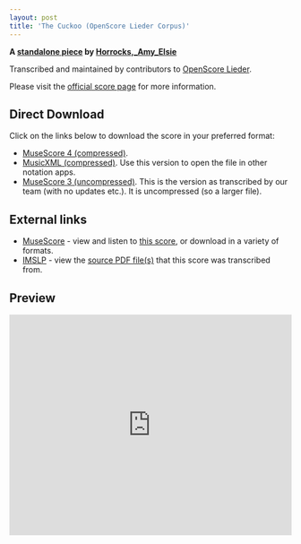 ```yaml
---
layout: post
title: 'The Cuckoo (OpenScore Lieder Corpus)'
---
```


__A [standalone piece](https://fourscoreandmore.org/OpenScore/Horrocks%2C_Amy_Elsie/_/) by [Horrocks,_Amy_Elsie](https://fourscoreandmore.org/OpenScore/Horrocks%2C_Amy_Elsie)__

Transcribed and maintained by contributors to [OpenScore Lieder].

Please visit the [official score page] for more information.

[official score page]: https://musescore.com/openscore-lieder-corpus/scores/6636042
[OpenScore Lieder]: https://musescore.com/openscore-lieder-corpus

## Direct Download

Click on the links below to download the score in your preferred format:
- [MuseScore 4 (compressed)](https://fourscoreandmore.org/OpenScore/Horrocks%2C_Amy_Elsie/_/The_Cuckoo.mscz).
- [MusicXML (compressed)](https://fourscoreandmore.org/OpenScore/Horrocks%2C_Amy_Elsie/_/The_Cuckoo.mxl). Use this version to open the file in other notation apps.
- [MuseScore 3 (uncompressed)](https://raw.githubusercontent.com/OpenScore/Lieder/refs/heads/main/scores/Horrocks%2C_Amy_Elsie/_/The_Cuckoo/lc6636042.mscx). This is the version as transcribed by our team (with no updates etc.). It is uncompressed (so a larger file).

## External links

- [MuseScore] - view and listen to [this score][MuseScore], or download in a variety of formats.
- [IMSLP] - view the [source PDF file(s)][IMSLP] that this score was transcribed from.

[MuseScore]: https://musescore.com/score/6636042
[IMSLP]: https://imslp.org/wiki/Special:ReverseLookup/603446

## Preview

<iframe width="100%" height="394" src="https://musescore.com/openscore-lieder-corpus/scores/6636042/embed" frameborder="0" allowfullscreen allow="autoplay; fullscreen"></iframe>
